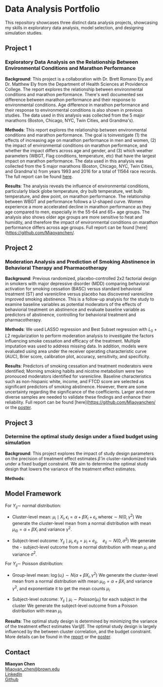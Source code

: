 # Data Analysis Portfolio

This repository showcases three distinct data analysis projects, showcasing my skills in exploratory data analysis, model selection, and designing simulation studies. 

## Project 1
### Exploratory Data Analysis on the Relationship Between Environmental Conditions and Marathon Performance

**Background**:  This project is a collaboration with Dr. Brett Romano Ely and Dr. Matthew Ely from the Department of Health Sciences at Providence College. The report explores the relationship between environmental conditions and marathon performance. There's well documented sex difference between marathon performance and their response to environmental conditions. Age difference in marathon performance and their response to environmental conditions is also shown in previous studies. The data used in this analysis was collected from the 5 major marathons (Boston, Chicago, NYC, Twin Cities, and Grandma's).

**Methods**: This report explores the relationship between environmental conditions and marathon performance. The goal is toinvestigate (1) the effects of increasing age on marathon performance in men and women, (2) the impact of environmental conditions on marathon performance, and whether the impact differs across age and gender, and (3) which weather parameters (WBGT, Flag conditions, temperature, etc) that have the largest impact on marathon performance. The data used in this analysis was collected from the 5 major marathons (Boston, Chicago, NYC, Twin Cities, and Grandma's) from years 1993 and 2016 for a total of 11564 race records. The full report can be found [here](<Exploratory Data Analysis/report/EDA_report.pdf>). 

**Results**: The analysis reveals the influence of environmental conditions, particularly black globe temperature, dry bulb temperature, wet bulb temperature, and dew point, on marathon performance. The relationship between WBGT and performance follows a U-shaped curve. Women experience a more accelerated decline in marathon performance as they age compared to men, especially in the 55-64 and 65+ age groups. The analysis also shows older age groups are more sensitive to heat and humidity, and therefore the impact of environmental conditions on marathon performance differs across age groups. Full report can be found [here](https://github.com/Miaoyanchen/.

## Project 2
### Moderation Analysis and Prediction of Smoking Abstinence in Behavioral Therapy and Pharmacotherapy

**Background**: Previous randomized, placebo-controlled 2x2 factorial design in smokers with major depressive disorder (MDD) comparing behavioral activation for smoking cessation (BASC) versus standard behavioral treatment (ST) and varenicline versus placebo has discovered varenicline improved smoking abstinence. This is a follow-up analysis for the study to examine baseline variables as potential moderators of the effects of behaviorial treatment on abstinence and evaluate baseline variable as predictors of abstinence, controlling for behavioral treatment and pharmacotherapy.

**Methods**: We used LASSO regression and Best Subset regression with $L_0+L2$ regularization to perform moderation analysis to investigate the factors influencing smoke cessation and efficacy of the treatment. Multiple imputation was used to address missing data. In addition, models were evaluated using area under the receiver operating characteristic curve (AUC), Brier score, calibration plot, accuracy, sensitivity, and specificity.

**Results**: Predictors of smoking cessation and treatment moderators were identified; Morning smoking habits and nicotne metabolism were two pronouced moderators identified for varenicline. Baseline characteristics such as non-hispanic white, income, and FTCD score are selected as significant predictors of smoking abstinence. However, there are some uncertainty regarding the significance of the coefficients. Larger and more diverse samples are needed to validate these findings and enhance their reliability. Full report can be found [here](https://github.com/Miaoyanchen/ or the [poster](Simulation/report/simulation_poster.pdf). 

## Project 3
### Determine the optimal study design under a fixed budget using simulation

**Background**: This project explores the impact of study design parameters on the precision of treatment effect estimates $\hat{\beta}$ in cluster-randomized trials under a fixed budget constraint. We aim to determine the optimal study design that lowers the variance of the treatment effect estimates. 

**Methods**: 

## Model Framework
For $Y_{ij} \sim$ normal distribution:

- Cluster-level mean: $\mu_i \mid X_i, \epsilon_i = \alpha + \beta X_i + \epsilon_i, \text{where} \epsilon \sim N(0, \gamma^2)$ We generate the cluster-level mean from a normal distribution with mean $\mu_{i0} = \alpha + \beta X_i$ and variance $\gamma^2$.

- Subject-level outcome: $Y_{ij} \mid \mu_i, e_{ij} = \mu_i + e_{ij}, \quad e_{ij} \sim N(0, \sigma^2)$ We generate the - subject-level outcome from a normal distribution with mean $\mu_i$ and variance $\sigma^2$.

For $Y_{ij} \sim$ Poisson distribution:

- Group-level mean: $\log(u_i) \sim N(\alpha + \beta X_i, \gamma^2)$ We generate the cluster-level mean from a normal distribution with mean $\mu_{i0} = \alpha + \beta X_i$ and variance $\gamma^2$, and exponentiate it to get the mean counts $\mu_i$

- Subject-level outcome: $Y_{ij} \mid \mu_i \sim Poisson(\mu_i)$ for each subject in the cluster We generate the subject-level outcome from a Poisson distribution with mean $\mu_i$.

**Results**: The optimal study design is determined by minimizing the variance of the treatment effect estimates Var($\hat{\beta}$). The optimal study design is largely influenced by the between cluster correlation, and the budget constraint. More details can be found in the [report](Simulation/report/simulation_report.pdf) or the [poster](Simulation/report/simulation_poster.pdf). 

## Contact
**Miaoyan Chen** \
Miaoyan_chen@brown.edu \
[LinkedIn](https://www.linkedin.com/in/miaoyanchen/) \
[Github](https://github.com/miaoyanchen)
